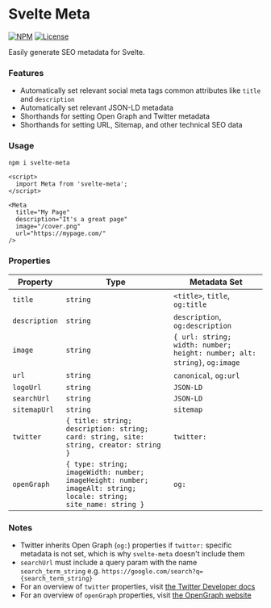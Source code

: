 # Svelte Meta

[![NPM](https://img.shields.io/npm/v/svelte-meta)](https://www.npmjs.com/package/svelte-meta) [![License](https://img.shields.io/npm/l/svelte-meta)](https://github.com/peppercorntsudio/svelte-meta/blob/master/LICENSE.md)

Easily generate SEO metadata for Svelte.

### Features

- Automatically set relevant social meta tags common attributes like `title` and `description`
- Automatically set relevant JSON-LD metadata
- Shorthands for setting Open Graph and Twitter metadata
- Shorthands for setting URL, Sitemap, and other technical SEO data

### Usage

```sh
npm i svelte-meta
```

```svelte
<script>
  import Meta from 'svelte-meta';
</script>

<Meta
  title="My Page"
  description="It's a great page"
  image="/cover.png"
  url="https://mypage.com/"
/>
```

### Properties

| Property      | Type                                                                                                             | Metadata Set                                                             |
| ------------- | ---------------------------------------------------------------------------------------------------------------- | ------------------------------------------------------------------------ |
| `title`       | `string`                                                                                                         | `<title>`, `title`, `og:title`                                           |
| `description` | `string`                                                                                                         | `description`, `og:description`                                          |
| `image`       | `string`                                                                                                         | `{ url: string; width: number; height: number; alt: string}`, `og:image` |
| `url`         | `string`                                                                                                         | `canonical`, `og:url`                                                    |
| `logoUrl`     | `string`                                                                                                         | `JSON-LD`                                                                |
| `searchUrl`   | `string`                                                                                                         | `JSON-LD`                                                                |
| `sitemapUrl`  | `string`                                                                                                         | `sitemap`                                                                |
| `twitter`     | `{ title: string; description: string; card: string, site: string, creator: string }`                            | `twitter:`                                                               |
| `openGraph`   | `{ type: string; imageWidth: number; imageHeight: number; imageAlt: string; locale: string; site_name: string }` | `og:`                                                                    |

### Notes

- Twitter inherits Open Graph (`og:`) properties if `twitter:` specific metadata is not set, which is why `svelte-meta` doesn't include them
- `searchUrl` must include a query param with the name `search_term_string` e.g. `https://google.com/search?q={search_term_string}`
- For an overview of `twitter` properties, visit [the Twitter Developer docs](https://developer.twitter.com/en/docs/twitter-for-websites/cards/overview/markup)
- For an overview of `openGraph` properties, visit [the OpenGraph website](https://ogp.me/)

